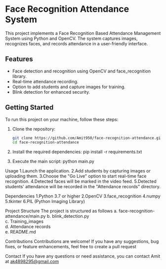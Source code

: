# Face Recognition Attendance System

This project implements a Face Recognition Based Attendance Management System using Python and OpenCV. The system captures images, recognizes faces, and records attendance in a user-friendly interface.

## Features

- Face detection and recognition using OpenCV and face_recognition library.
- Real-time attendance recording.
- Option to add students and capture images for training.
- Blink detection for enhanced security.

## Getting Started

To run this project on your machine, follow these steps:

1. Clone the repository:
   ```bash
   git clone https://github.com/Amit950/face-recognition-attendance.git
   cd face-recognition-attendance
2. Install the required dependencies:
   pip install -r requirements.txt

3. Execute the main script:
   python main.py


Usage
1.Launch the application.
2.Add students by capturing images or uploading them.
3.Choose the "Go Live" option to start real-time face recognition.
4.Detected faces will be marked in the video feed.
5.Detected students' attendance will be recorded in the "Attendance records" directory.



Dependencies
1.Python 3.7 or higher
2.OpenCV
3.face_recognition
4.numpy
5.tkinter
6.PIL (Python Imaging Library)



Project Structure
The project is structured as follows
a. face-recognition-attendance/main.py 
b. blink_detection.py   
c. Training_images     
d. Attendance records  
e. README.md            


Contributions
Contributions are welcome! If you have any suggestions, bug fixes, or feature enhancements, feel free to create a pull request

Contact
If you have any questions or need assistance, you can contact Amit at ak4898295@gmail.com
